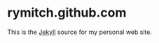 rymitch.github.com
==================

This is the [Jekyll](http://github.com/mojombo/jekyll) source
for my personal web site.
